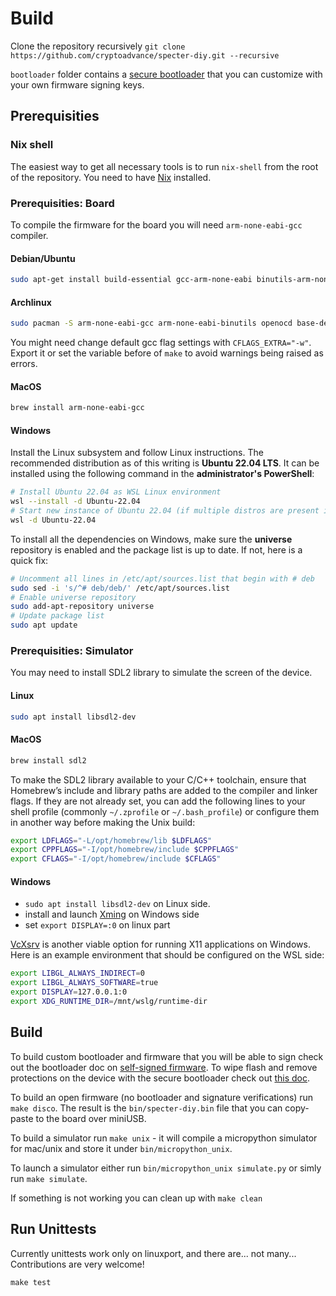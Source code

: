 # Build

Clone the repository recursively `git clone https://github.com/cryptoadvance/specter-diy.git --recursive`

`bootloader` folder contains a [secure bootloader](https://github.com/cryptoadvance/specter-bootloader) that you can customize with your own firmware signing keys.

## Prerequisities

### Nix shell

The easiest way to get all necessary tools is to run `nix-shell` from the root of the repository. You need to have [Nix](https://nixos.org/) installed.

### Prerequisities: Board

To compile the firmware for the board you will need `arm-none-eabi-gcc` compiler.

#### Debian/Ubuntu

```sh
sudo apt-get install build-essential gcc-arm-none-eabi binutils-arm-none-eabi gdb-multiarch openocd
```

#### Archlinux

```sh
sudo pacman -S arm-none-eabi-gcc arm-none-eabi-binutils openocd base-devel python-case
```
You might need change default gcc flag settings with `CFLAGS_EXTRA="-w"`. Export it or set the variable before of `make`
to avoid warnings being raised as errors.

#### MacOS

```sh
brew install arm-none-eabi-gcc
```

#### Windows

Install the Linux subsystem and follow Linux instructions. The recommended distribution as of this writing is **Ubuntu 22.04 LTS**.  It can be installed using the following command in the **administrator's PowerShell**:

```sh
# Install Ubuntu 22.04 as WSL Linux environment
wsl --install -d Ubuntu-22.04
# Start new instance of Ubuntu 22.04 (if multiple distros are present in system)
wsl -d Ubuntu-22.04
```

To install all the dependencies on Windows, make sure the **universe** repository is enabled and the package list is up to date. If not, here is a quick fix:

```sh
# Uncomment all lines in /etc/apt/sources.list that begin with # deb
sudo sed -i 's/^# deb/deb/' /etc/apt/sources.list
# Enable universe repository
sudo add-apt-repository universe
# Update package list
sudo apt update
```

### Prerequisities: Simulator

You may need to install SDL2 library to simulate the screen of the device.

#### Linux

```sh
sudo apt install libsdl2-dev
```

#### MacOS

```sh
brew install sdl2
```

To make the SDL2 library available to your C/C++ toolchain, ensure that Homebrew’s include and library paths are added to the compiler and linker flags. If they are not already set, you can add the following lines to your shell profile (commonly `~/.zprofile` or `~/.bash_profile`) or configure them in another way before making the Unix build:

```sh
export LDFLAGS="-L/opt/homebrew/lib $LDFLAGS"
export CPPFLAGS="-I/opt/homebrew/include $CPPFLAGS"
export CFLAGS="-I/opt/homebrew/include $CFLAGS"
```

#### Windows

- `sudo apt install libsdl2-dev` on Linux side.
- install and launch [Xming](https://sourceforge.net/projects/xming/) on Windows side
- set `export DISPLAY=:0` on linux part

[VcXsrv](https://github.com/marchaesen/vcxsrv) is another viable option for running X11 applications on Windows. Here is an example environment that should be configured on the WSL side:

```sh
export LIBGL_ALWAYS_INDIRECT=0
export LIBGL_ALWAYS_SOFTWARE=true
export DISPLAY=127.0.0.1:0
export XDG_RUNTIME_DIR=/mnt/wslg/runtime-dir
```

## Build

To build custom bootloader and firmware that you will be able to sign check out the bootloader doc on [self-signed firmware](https://github.com/cryptoadvance/specter-bootloader/blob/master/doc/selfsigned.md). To wipe flash and remove protections on the device with the secure bootloader check out [this doc](https://github.com/cryptoadvance/specter-bootloader/blob/master/doc/remove_protection.md).

To build an open firmware (no bootloader and signature verifications) run `make disco`. The result is the `bin/specter-diy.bin` file that you can copy-paste to the board over miniUSB.

To build a simulator run `make unix` - it will compile a micropython simulator for mac/unix and store it under `bin/micropython_unix`.

To launch a simulator either run `bin/micropython_unix simulate.py` or simly run `make simulate`.

If something is not working you can clean up with `make clean`

## Run Unittests

Currently unittests work only on linuxport, and there are... not many... Contributions are very welcome!

```
make test
```
